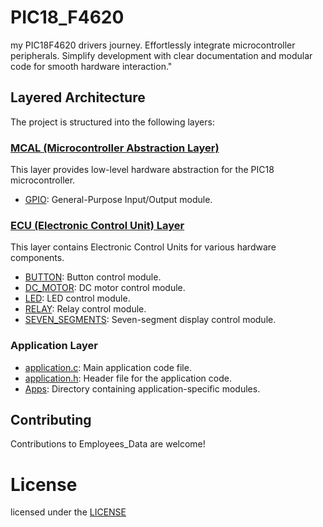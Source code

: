 # PIC18_F4620
 my PIC18F4620 drivers journey. Effortlessly integrate microcontroller peripherals. Simplify development with clear documentation and modular code for smooth hardware interaction."

## Layered Architecture

The project is structured into the following layers:

### [MCAL (Microcontroller Abstraction Layer)](MCAL/)

This layer provides low-level hardware abstraction for the PIC18 microcontroller.

- [GPIO](MCAL/GPIO/): General-Purpose Input/Output module.

### [ECU (Electronic Control Unit) Layer](ECU/)

This layer contains Electronic Control Units for various hardware components.

- [BUTTON](ECU/BUTTON/): Button control module.
- [DC_MOTOR](ECU/DC_MOTOR/): DC motor control module.
- [LED](ECU/LED/): LED control module.
- [RELAY](ECU/RELAY/): Relay control module.
- [SEVEN_SEGMENTS](ECU/SEVEN_SEGMENTS/): Seven-segment display control module.

### Application Layer

- [application.c](application.c): Main application code file.
- [application.h](application.h): Header file for the application code.
- [Apps](Apps/): Directory containing application-specific modules.


## Contributing
Contributions to Employees_Data are welcome!

# License
licensed under the [LICENSE](LICENSE) 


